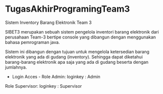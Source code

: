 # TugasAkhirProgramingTeam3
Sistem Inventory Barang Elektronik Team 3

SIBET3 merupakan sebuah sistem pengelola inventori barang elektronik dari perusahaan Team-3 bertipe console yang dibangun dengan menggunakan bahasa pemrograman java.

 Sistem ini dibangun dengan tujuan untuk mengelola ketersedian barang elektronik yang ada di gudang (inventory). Sehingga dapat diketahui barang-barang elektronik apa saja yang ada di gudang beserta dengan jumlahnya.

- Login Acces -
Role Admin:
loginkey : Admin

Role Supervisor:
loginkey : Supervisor
